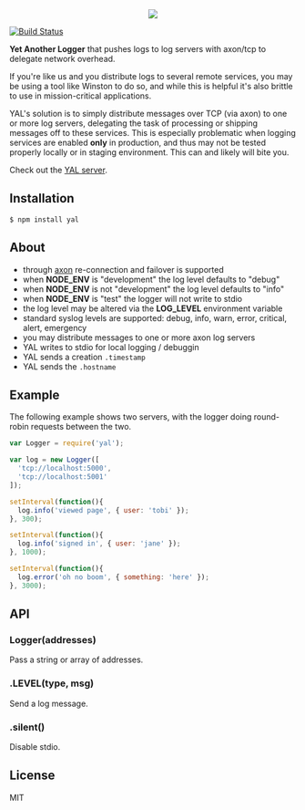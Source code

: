   <center><img src="https://i.cloudup.com/GPXlzXOlOs.png"></center>

  [![Build Status](https://travis-ci.org/segmentio/yal.png?branch=master)](https://travis-ci.org/segmentio/yal)
  
  __Yet Another Logger__ that pushes logs to log servers with axon/tcp to delegate network overhead.

  If you're like us and you distribute logs to several remote services,
  you may be using a tool like Winston to do so, and while this is helpful
  it's also brittle to use in mission-critical applications.

  YAL's solution is to simply distribute messages over TCP (via axon) to one or more log servers, delegating the task of processing or shipping messages off to these services. This is especially problematic when logging services are enabled __only__ in production, and thus may not be tested properly locally or in staging environment. This can and likely will bite you.

  Check out the [YAL server](https://github.com/segmentio/yal-server).

## Installation

```
$ npm install yal
```

## About

 - through [axon](https://github.com/visionmedia/axon) re-connection and failover is supported
 - when __NODE_ENV__ is "development" the log level defaults to "debug"
 - when __NODE_ENV__ is not "development" the log level defaults to "info"
 - when __NODE_ENV__ is "test" the logger will not write to stdio
 - the log level may be altered via the __LOG_LEVEL__ environment variable
 - standard syslog levels are supported: debug, info, warn, error, critical, alert, emergency
 - you may distribute messages to one or more axon log servers
 - YAL writes to stdio for local logging / debuggin
 - YAL sends a creation `.timestamp`
 - YAL sends the `.hostname`

## Example

  The following example shows two servers,
  with the logger doing round-robin requests
  between the two.

```js
var Logger = require('yal');

var log = new Logger([
  'tcp://localhost:5000',
  'tcp://localhost:5001'
]);

setInterval(function(){
  log.info('viewed page', { user: 'tobi' });
}, 300);

setInterval(function(){
  log.info('signed in', { user: 'jane' });
}, 1000);

setInterval(function(){
  log.error('oh no boom', { something: 'here' });
}, 3000);
```

## API

### Logger(addresses)

  Pass a string or array of addresses.

### .LEVEL(type, msg)

  Send a log message.

### .silent()

  Disable stdio.

## License

 MIT
